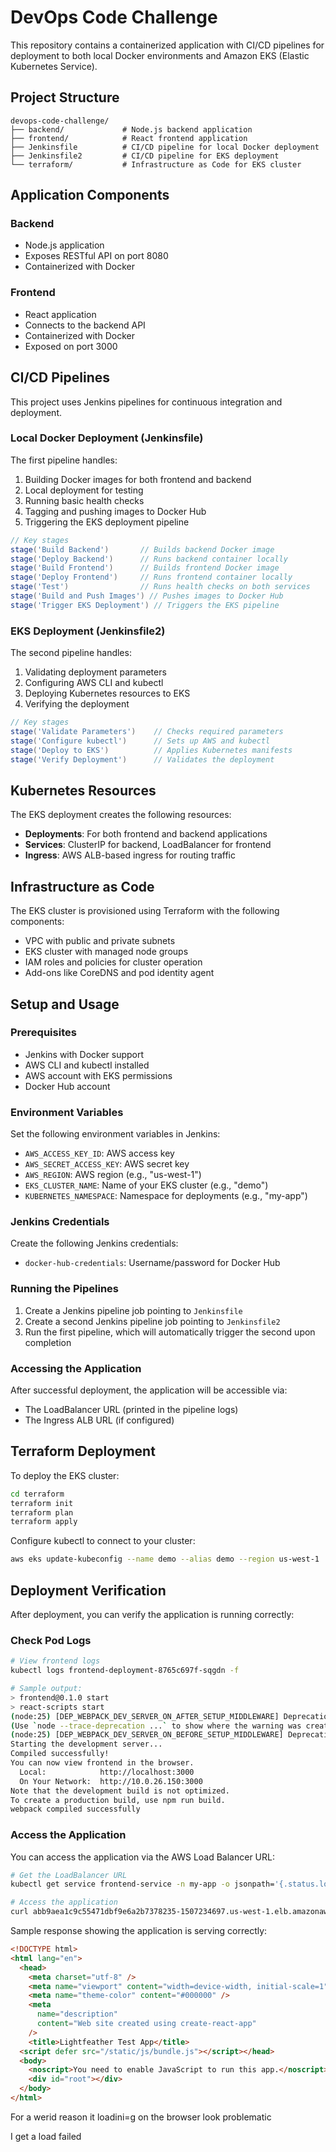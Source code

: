 # DevOps Code Challenge

This repository contains a containerized application with CI/CD pipelines for deployment to both local Docker environments and Amazon EKS (Elastic Kubernetes Service).

## Project Structure

```
devops-code-challenge/
├── backend/             # Node.js backend application
├── frontend/            # React frontend application
├── Jenkinsfile          # CI/CD pipeline for local Docker deployment
├── Jenkinsfile2         # CI/CD pipeline for EKS deployment
└── terraform/           # Infrastructure as Code for EKS cluster
```

## Application Components

### Backend

- Node.js application
- Exposes RESTful API on port 8080
- Containerized with Docker

### Frontend

- React application
- Connects to the backend API
- Containerized with Docker
- Exposed on port 3000

## CI/CD Pipelines

This project uses Jenkins pipelines for continuous integration and deployment.

### Local Docker Deployment (Jenkinsfile)

The first pipeline handles:

1. Building Docker images for both frontend and backend
2. Local deployment for testing
3. Running basic health checks
4. Tagging and pushing images to Docker Hub
5. Triggering the EKS deployment pipeline

```groovy
// Key stages
stage('Build Backend')       // Builds backend Docker image
stage('Deploy Backend')      // Runs backend container locally
stage('Build Frontend')      // Builds frontend Docker image
stage('Deploy Frontend')     // Runs frontend container locally
stage('Test')                // Runs health checks on both services
stage('Build and Push Images') // Pushes images to Docker Hub
stage('Trigger EKS Deployment') // Triggers the EKS pipeline
```

### EKS Deployment (Jenkinsfile2)

The second pipeline handles:

1. Validating deployment parameters
2. Configuring AWS CLI and kubectl
3. Deploying Kubernetes resources to EKS
4. Verifying the deployment

```groovy
// Key stages
stage('Validate Parameters')    // Checks required parameters
stage('Configure kubectl')      // Sets up AWS and kubectl
stage('Deploy to EKS')          // Applies Kubernetes manifests
stage('Verify Deployment')      // Validates the deployment
```

## Kubernetes Resources

The EKS deployment creates the following resources:

- **Deployments**: For both frontend and backend applications
- **Services**: ClusterIP for backend, LoadBalancer for frontend
- **Ingress**: AWS ALB-based ingress for routing traffic

## Infrastructure as Code

The EKS cluster is provisioned using Terraform with the following components:

- VPC with public and private subnets
- EKS cluster with managed node groups
- IAM roles and policies for cluster operation
- Add-ons like CoreDNS and pod identity agent

## Setup and Usage

### Prerequisites

- Jenkins with Docker support
- AWS CLI and kubectl installed
- AWS account with EKS permissions
- Docker Hub account

### Environment Variables

Set the following environment variables in Jenkins:

- `AWS_ACCESS_KEY_ID`: AWS access key
- `AWS_SECRET_ACCESS_KEY`: AWS secret key
- `AWS_REGION`: AWS region (e.g., "us-west-1")
- `EKS_CLUSTER_NAME`: Name of your EKS cluster (e.g., "demo")
- `KUBERNETES_NAMESPACE`: Namespace for deployments (e.g., "my-app")

### Jenkins Credentials

Create the following Jenkins credentials:

- `docker-hub-credentials`: Username/password for Docker Hub

### Running the Pipelines

1. Create a Jenkins pipeline job pointing to `Jenkinsfile`
2. Create a second Jenkins pipeline job pointing to `Jenkinsfile2`
3. Run the first pipeline, which will automatically trigger the second upon completion

### Accessing the Application

After successful deployment, the application will be accessible via:

- The LoadBalancer URL (printed in the pipeline logs)
- The Ingress ALB URL (if configured)

## Terraform Deployment

To deploy the EKS cluster:

```bash
cd terraform
terraform init
terraform plan
terraform apply
```

Configure kubectl to connect to your cluster:

```bash
aws eks update-kubeconfig --name demo --alias demo --region us-west-1
```

## Deployment Verification

After deployment, you can verify the application is running correctly:

### Check Pod Logs

```bash
# View frontend logs
kubectl logs frontend-deployment-8765c697f-sqgdn -f

# Sample output:
> frontend@0.1.0 start
> react-scripts start
(node:25) [DEP_WEBPACK_DEV_SERVER_ON_AFTER_SETUP_MIDDLEWARE] DeprecationWarning: 'onAfterSetupMiddleware' option is deprecated. Please use the 'setupMiddlewares' option.
(Use `node --trace-deprecation ...` to show where the warning was created)
(node:25) [DEP_WEBPACK_DEV_SERVER_ON_BEFORE_SETUP_MIDDLEWARE] DeprecationWarning: 'onBeforeSetupMiddleware' option is deprecated. Please use the 'setupMiddlewares' option.
Starting the development server...
Compiled successfully!
You can now view frontend in the browser.
  Local:            http://localhost:3000
  On Your Network:  http://10.0.26.150:3000
Note that the development build is not optimized.
To create a production build, use npm run build.
webpack compiled successfully
```

### Access the Application

You can access the application via the AWS Load Balancer URL:

```bash
# Get the LoadBalancer URL
kubectl get service frontend-service -n my-app -o jsonpath='{.status.loadBalancer.ingress[0].hostname}'

# Access the application
curl abb9aea1c9c55471dbf9e6a2b7378235-1507234697.us-west-1.elb.amazonaws.com
```

Sample response showing the application is serving correctly:
```html
<!DOCTYPE html>
<html lang="en">
  <head>
    <meta charset="utf-8" />
    <meta name="viewport" content="width=device-width, initial-scale=1" />
    <meta name="theme-color" content="#000000" />
    <meta
      name="description"
      content="Web site created using create-react-app"
    />
    <title>Lightfeather Test App</title>
  <script defer src="/static/js/bundle.js"></script></head>
  <body>
    <noscript>You need to enable JavaScript to run this app.</noscript>
    <div id="root"></div>
  </body>
</html>
```
For a werid reason it loadini=g on the browser look problematic

I get a load failed


